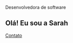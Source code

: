 

Desenvolvedora de software

## Olá! Eu sou a Sarah

[Contato](https://sarah-m-s.github.io/sobre/contato)

